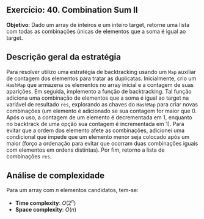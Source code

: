 ## Exercício: 40. Combination Sum II
**Objetivo**: Dado um array de inteiros e um inteiro target, retorne uma lista com todas as combinações únicas de elementos que a soma é igual ao target.

## Descrição geral da estratégia
Para resolver utilizo uma estratégia de backtracking usando um `Map` auxiliar de contagem dos elementos para tratar as duplicatas. Inicialmente, crio um `HashMap` que armazena os elementos no array inicial e a contagem de suas aparições. Em seguida, implemento a função de backtracking. Tal função adiciona uma combinação de elementos que a soma é igual ao target na variável de resultado `res`, explorando as chaves do `HashMap` para criar novas combinações (um elemento é adicionado se sua contagem for maior que 0. Após o uso, a contagem de um elemento é decrementada em 1, enquanto no backtrack de uma opção sua contagem é incrementada em 1). Para evitar que a ordem dos elemento afete as combinações, adicionei uma condicional que impede que um elemento menor seja colocado após um maior (forço a ordenação para evitar que ocorram duas combinações iguais com elementos em ordens distintas). Por fim, retorno a lista de combinações `res`.

## Análise de complexidade
Para um array com $n$ elementos candidatos, tem-se:
- **Time complexity**: $O(2^n)$ 
- **Space complexity**: $O(n)$
